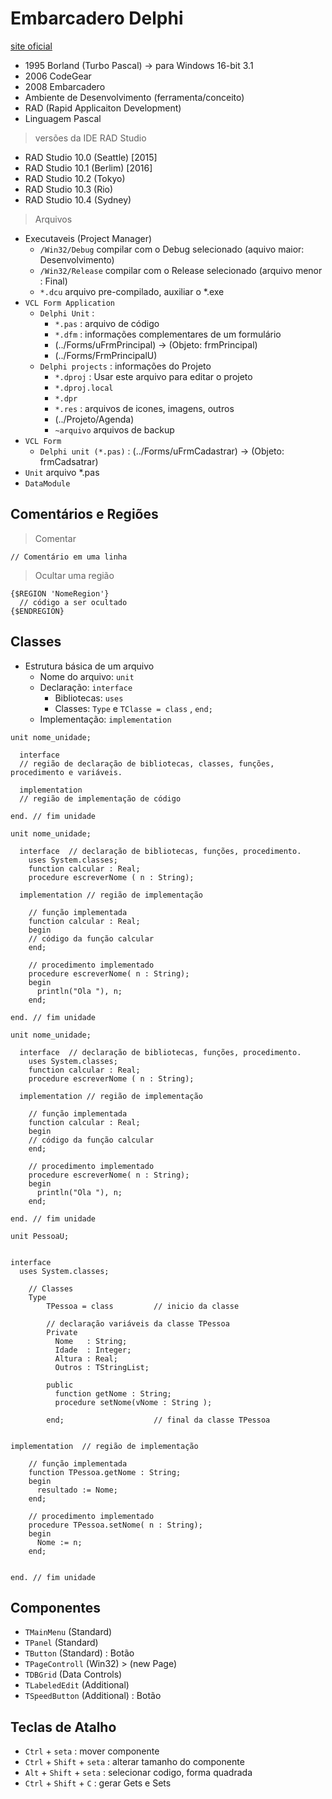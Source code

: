 # Embarcadero Delphi 
[site oficial](https://www.embarcadero.com/br/)
- 1995 Borland (Turbo Pascal) -> para Windows 16-bit 3.1
- 2006 CodeGear 
- 2008 Embarcadero
- Ambiente de Desenvolvimento (ferramenta/conceito)
- RAD (Rapid Applicaiton Development)
- Linguagem Pascal


> versões da IDE RAD Studio 
- RAD Studio 10.0 (Seattle) [2015]
- RAD Studio 10.1 (Berlim) [2016]
- RAD Studio 10.2 (Tokyo)
- RAD Studio 10.3 (Rio)
- RAD Studio 10.4 (Sydney)

> Arquivos 
- Executaveis (Project Manager)
  - `/Win32/Debug` compilar com o Debug selecionado (aquivo maior: Desenvolvimento)
  - `/Win32/Release` compilar com o Release selecionado (arquivo menor : Final)
  - `*.dcu` arquivo pre-compilado, auxiliar o *.exe
- `VCL Form Application` 
  - `Delphi Unit` : 
    - `*.pas` : arquivo de código
    - `*.dfm` : informações complementares de um formulário
    - (../Forms/uFrmPrincipal) -> (Objeto: frmPrincipal)
    - (../Forms/FrmPrincipalU)
  - `Delphi projects` : informações do Projeto
    - `*.dproj` : Usar este arquivo para editar o projeto
    - `*.dproj.local` 
    - `*.dpr`
    - `*.res` : arquivos de icones, imagens, outros
    - (../Projeto/Agenda)
    - `~arquivo` arquivos de backup
- `VCL Form `
  - `Delphi unit (*.pas)` : (../Forms/uFrmCadastrar) -> (Objeto: frmCadsatrar)
- `Unit` arquivo *.pas
- `DataModule`


## Comentários e Regiões
> Comentar
~~~Delphi
// Comentário em uma linha
~~~

> Ocultar uma região
~~~Delphi
{$REGION 'NomeRegion'}
  // código a ser ocultado
{$ENDREGION}
~~~

## Classes
- Estrutura básica de um arquivo
  - Nome do arquivo: `unit`
  - Declaração: `interface`
    - Bibliotecas: `uses` 
    - Classes: `Type` e `TClasse = class` , `end;`
  - Implementação: `implementation`

~~~Delphi
unit nome_unidade; 

  interface
  // região de declaração de bibliotecas, classes, funções, procedimento e variáveis.
  
  implementation
  // região de implementação de código

end. // fim unidade
~~~

~~~Delphi
unit nome_unidade; 

  interface  // declaração de bibliotecas, funções, procedimento.
    uses System.classes;
    function calcular : Real;
    procedure escreverNome ( n : String);
  
  implementation // região de implementação
    
    // função implementada
    function calcular : Real;
    begin
    // código da função calcular
    end;

    // procedimento implementado
    procedure escreverNome( n : String);
    begin
      println("Ola "), n;
    end;
    
end. // fim unidade
~~~

~~~Delphi
unit nome_unidade; 

  interface  // declaração de bibliotecas, funções, procedimento.
    uses System.classes;
    function calcular : Real;
    procedure escreverNome ( n : String);
  
  implementation // região de implementação
    
    // função implementada
    function calcular : Real;
    begin
    // código da função calcular
    end;

    // procedimento implementado
    procedure escreverNome( n : String);
    begin
      println("Ola "), n;
    end;
    
end. // fim unidade
~~~



~~~Delphi
unit PessoaU; 


interface
  uses System.classes; 
  
    // Classes
    Type
        TPessoa = class         // inicio da classe
 
        // declaração variáveis da classe TPessoa
        Private
          Nome   : String;
          Idade  : Integer;
          Altura : Real;
          Outros : TStringList;
        
        public
          function getNome : String;
          procedure setNome(vNome : String );
        
        end;                    // final da classe TPessoa
      
  
implementation  // região de implementação

    // função implementada
    function TPessoa.getNome : String;
    begin
      resultado := Nome;
    end;

    // procedimento implementado
    procedure TPessoa.setNome( n : String);
    begin
      Nome := n;
    end;
    
    
end. // fim unidade
~~~




## Componentes
- `TMainMenu` (Standard)
- `TPanel` (Standard)
- `TButton` (Standard) : Botão
- `TPageControll` (Win32) > (new Page)
- `TDBGrid` (Data Controls)
- `TLabeledEdit` (Additional)
- `TSpeedButton` (Additional) : Botão

## Teclas de Atalho
- `Ctrl` + `seta` : mover componente
- `Ctrl` + `Shift` + `seta` : alterar tamanho do componente
- `Alt`  + `Shift` + `seta` : selecionar codigo, forma quadrada
- `Ctrl` + `Shift` + `C`    : gerar Gets e Sets

